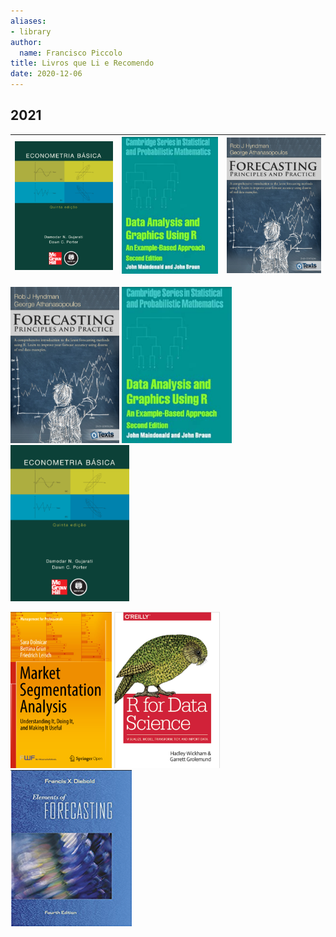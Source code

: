 ```yaml
---
aliases:
- library
author:
  name: Francisco Piccolo
title: Livros que Li e Recomendo
date: 2020-12-06
---
```


## 2021

|![](./library_images/basic_econometrics_gujarati.png)|![](./library_images/data_analysis_and_graphics_using_R.png)|![](./library_images/forecasting_principles_and_practices.png)|
|:---:|:---:|:---:|

<p float="left">
  <img src="./library_images/forecasting_principles_and_practices.png" style="widh: 150px; height: 250px" />
  <img src="./library_images/data_analysis_and_graphics_using_R.png" style="widh: 150px; height: 250px" />
  <img src="./library_images/basic_econometrics_gujarati.png" style="widh: 150px; height: 250px" />
</p>


<p float="left">
  <img src="./library_images/market_segmentation_analysis.png" style="widh: 150px; height: 250px" />
  <img src="./library_images/r_for_data_science.png" style="widh: 150px; height: 250px" />
  <img src="./library_images/elements_of_forecasting.png" style="widh: 150px; height: 250px" />
</p>

